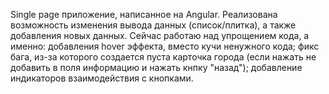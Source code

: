Single page приложение, написанное на Angular.
Реализована возможность изменения вывода данных (список/плитка), а также добавления новых данных.
Сейчас работаю над упрощением кода, а именно: добавления hover эффекта, вместо кучи ненужного кода; фикс бага, из-за которого создается пуста карточка города (если нажать не добавить в поля информацию и нажать кнпку "назад"); добавление индикаторов взаимодействия с кнопками.
